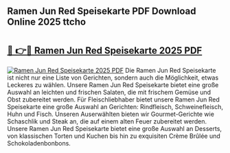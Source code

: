 ## Ramen Jun Red Speisekarte PDF Download Online 2025 ttcho

# <h2><a href="http://gcdf94.nevu.top/?p=Ramen+Jun+Red+Speisekarte">🔗 👉🔴 Ramen Jun Red Speisekarte 2025 PDF</a></h2>

[![Ramen Jun Red Speisekarte 2025 PDF](https://i.imgur.com/dBaPXMq.png)](http://gcdf94.nevu.top/?p=Ramen+Jun+Red+Speisekarte)
Die Ramen Jun Red Speisekarte ist nicht nur eine Liste von Gerichten, sondern auch die Möglichkeit, etwas Leckeres zu wählen. Unsere Ramen Jun Red Speisekarte bietet eine große Auswahl an leichten und frischen Salaten, die mit frischem Gemüse und Obst zubereitet werden. Für Fleischliebhaber bietet unsere Ramen Jun Red Speisekarte eine große Auswahl an Gerichten: Rindfleisch, Schweinefleisch, Huhn und Fisch. Unseren Auserwählten bieten wir Gourmet-Gerichte wie Schaschlik und Steak an, die auf einem alten Feuer zubereitet werden. Unsere Ramen Jun Red Speisekarte bietet eine große Auswahl an Desserts, von klassischen Torten und Kuchen bis hin zu exquisiten Crème Brûlée und Schokoladenbonbons.
